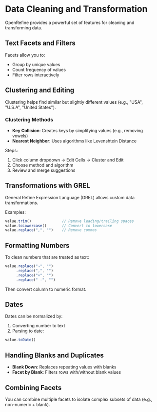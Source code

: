 # Data Cleaning and Transformation

OpenRefine provides a powerful set of features for cleaning and transforming data.

## Text Facets and Filters

Facets allow you to:
- Group by unique values
- Count frequency of values
- Filter rows interactively

## Clustering and Editing

Clustering helps find similar but slightly different values (e.g., "USA", "U.S.A", "United States").

### Clustering Methods

- **Key Collision**: Creates keys by simplifying values (e.g., removing vowels)
- **Nearest Neighbor**: Uses algorithms like Levenshtein Distance

Steps:
1. Click column dropdown → Edit Cells → Cluster and Edit
2. Choose method and algorithm
3. Review and merge suggestions

## Transformations with GREL

General Refine Expression Language (GREL) allows custom data transformations.

Examples:
```javascript
value.trim()              // Remove leading/trailing spaces
value.toLowercase()       // Convert to lowercase
value.replace(",", "")    // Remove commas
```

## Formatting Numbers

To clean numbers that are treated as text:
```javascript
value.replace("~", "")
     .replace(",", "")
     .replace("+", "")
     .replace(" -", "")
```
Then convert column to numeric format.

## Dates

Dates can be normalized by:
1. Converting number to text
2. Parsing to date:
```javascript
value.toDate()
```

## Handling Blanks and Duplicates

- **Blank Down**: Replaces repeating values with blanks
- **Facet by Blank**: Filters rows with/without blank values

## Combining Facets

You can combine multiple facets to isolate complex subsets of data (e.g., non-numeric + blank).